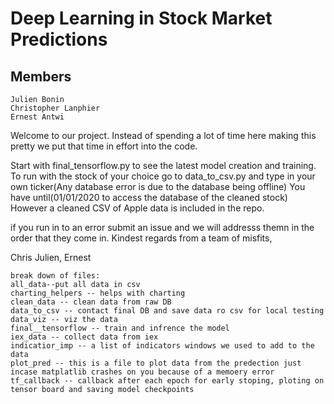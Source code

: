 # Deep Learning in Stock Market Predictions

## Members
```
Julien Bonin
Christopher Lanphier
Ernest Antwi
```

Welcome to our project. Instead of spending a lot of time here making this pretty we put that time in effort into the code. 

Start with final_tensorflow.py to see the latest model creation and training.
To run with the stock of your choice go to data_to_csv.py and type in your own ticker(Any database error is due to the database being offline)
You have until(01/01/2020 to access the database of the cleaned stock)
However a cleaned CSV of Apple data is included in the repo. 

if you run in to an error submit an issue and we will addresss themn in the order that they come in. 
Kindest regards from a team of misfits,

Chris Julien, Ernest




```
break down of files:
all_data--put all data in csv
charting_helpers -- helps with charting
clean_data -- clean data from raw DB
data_to_csv -- contact final DB and save data ro csv for local testing
data_viz -- viz the data
final__tensorflow -- train and infrence the model
iex_data -- collect data from iex
indicatior_imp -- a list of indicators windows we used to add to the data
plot_pred -- this is a file to plot data from the predection just incase matplatlib crashes on you because of a memoery error
tf_callback -- callback after each epoch for early stoping, ploting on tensor board and saving model checkpoints

``` 

## 

